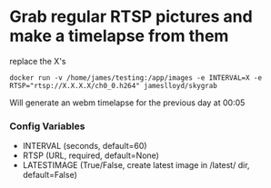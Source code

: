 # Grab regular RTSP pictures and make a timelapse from them

replace the X's

```
docker run -v /home/james/testing:/app/images -e INTERVAL=X -e RTSP="rtsp://X.X.X.X/ch0_0.h264" jameslloyd/skygrab
```
Will generate an webm timelapse for the previous day at 00:05 


### Config Variables

- INTERVAL (seconds, default=60)
- RTSP (URL, required, default=None)
- LATESTIMAGE (True/False, create latest image in /latest/ dir, default=False)
